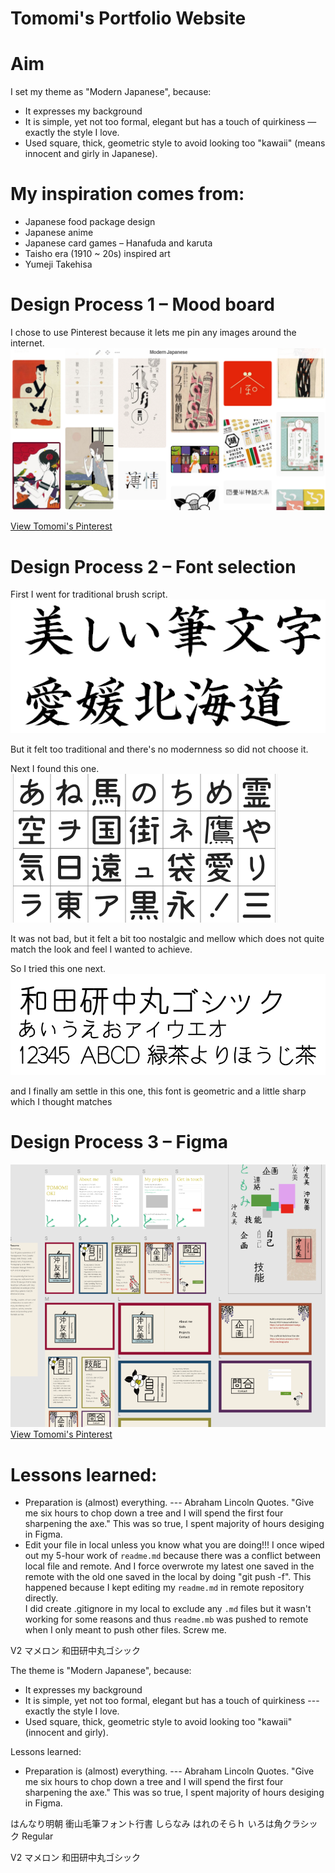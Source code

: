 # Tomomi's Portfolio Website


# Aim

I set my theme as "Modern Japanese", because:
- It expresses my background 
- It is simple, yet not too formal, elegant but has a touch of quirkiness ― exactly the style I love.
- Used square, thick, geometric style to avoid looking too "kawaii" (means innocent and girly in Japanese).


# My inspiration comes from:
- Japanese food package design
- Japanese anime
- Japanese card games – Hanafuda and karuta
- Taisho era (1910 ~ 20s) inspired art
- Yumeji Takehisa

# Design Process 1 – Mood board
I chose to use Pinterest because it lets me pin any images around the internet.
![Pinterest](https://raw.githubusercontent.com/okichan/portfolio_v2/master/assets/pinterest.png "Pinterest")


[View Tomomi's Pinterest](https://au.pinterest.com/madeinwatashi/japanese-modern/)

# Design Process 2 – Font selection
First I went for traditional brush script.
![Kaisho](https://raw.githubusercontent.com/okichan/portfolio_v2/master/assets/kaisho.gif "Kaisho")

But it felt too traditional and there's no modernness so did not choose it.


Next I found this one.
![Mameron](https://raw.githubusercontent.com/okichan/portfolio_v2/master/assets/mameron.png "Mameron")

It was not bad, but it felt a bit too nostalgic and mellow which does not quite match the look and feel I wanted to achieve.


So I tried this one next.
![Wadaken](https://raw.githubusercontent.com/okichan/portfolio_v2/master/assets/wadaken.png "Wadaken")

and I finally am settle in this one, this font is geometric and a little sharp which I thought matches 

# Design Process 3 – Figma
![Figma](https://raw.githubusercontent.com/okichan/portfolio_v2/master/assets/figma.png "Figma")
[View Tomomi's Pinterest](https://au.pinterest.com/madeinwatashi/japanese-modern/)


# Lessons learned:
- Preparation is (almost) everything. --- Abraham Lincoln Quotes. "Give me six hours to chop down a tree and I will spend the first four sharpening the axe." This was so true, I spent majority of hours desiging in Figma.
- Edit your file in local unless you know what you are doing!!! 
I once wiped out my 5-hour work of `readme.md` because there was a conflict between local file and remote. And I force overwrote my latest one saved in the remote with the old one saved in the local by doing "git push -f".
This happened because I kept editing my `readme.md` in remote repository directly.  
I did create .gitignore in my local to exclude any `.md` files but it wasn't working for some reasons and thus `readme.mb` was pushed to remote when I only meant to push other files. Screw me.



V2
マメロン
和田研中丸ゴシック

The theme is "Modern Japanese", because:
- It expresses my background 
- It is simple, yet not too formal, elegant but has a touch of quirkiness --- exactly the style I love.
- Used square, thick, geometric style to avoid looking too "kawaii" (innocent and girly).



Lessons learned:
- Preparation is (almost) everything. --- Abraham Lincoln Quotes. "Give me six hours to chop down a tree and I will spend the first four sharpening the axe." This was so true, I spent majority of hours desiging in Figma.


はんなり明朝
衝山毛筆フォント行書
しらなみ
はれのそらｈ
いろは角クラシック Regular


V2
マメロン
和田研中丸ゴシック



